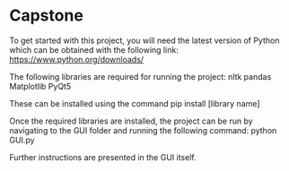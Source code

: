 # Capstone
To get started with this project, you will need the latest version of Python which can be obtained with the following link:
https://www.python.org/downloads/

The following libraries are required for running the project:
nltk
pandas
Matplotlib
PyQt5

These can be installed using the command pip install [library name]

Once the required libraries are installed, the project can be run by navigating to the GUI folder and running the following command:
python GUI.py

Further instructions are presented in the GUI itself.
